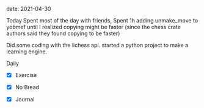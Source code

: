 date: 2021-04-30


Today
Spent most of the day with friends,
Spent 1h adding unmake_move to yobmef until I realized copying might be faster (since the chess crate authors said they found copying to be faster)

Did some coding with the lichess api. started a python project to make a learning engine.



Daily
- [x] Exercise
- [x] No Bread
- [x] Journal

